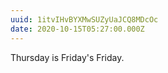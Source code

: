 ```yaml
---
uuid: 1itvIHvBYXMwSUZyUaJCQ8MDcOc
date: 2020-10-15T05:27:00.000Z
---
```


Thursday is Friday's Friday.